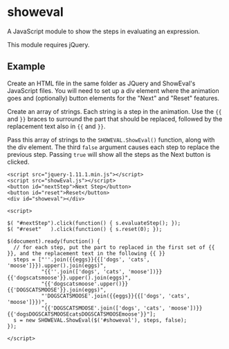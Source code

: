 showeval
========

A JavaScript module to show the steps in evaluating an expression.

This module requires jQuery.

Example
-------

Create an HTML file in the same folder as JQuery and ShowEval's JavaScript files. You will need to set up a div element where the animation goes and (optionally) button elements for the "Next" and "Reset" features.

Create an array of strings. Each string is a step in the animation. Use the `{{` and `}}` braces to surround the part that should be replaced, followed by the replacement text also in `{{` and `}}`.

Pass this array of strings to the `SHOWEVAL.ShowEval()` function, along with the div element. The third `false` argument causes each step to replace the previous step. Passing `true` will show all the steps as the Next button is clicked.

    <script src="jquery-1.11.1.min.js"></script>
    <script src="showEval.js"></script>
    <button id="nextStep">Next Step</button>
    <button id="reset">Reset</button>
    <div id="showeval"></div>

    <script>

    $( "#nextStep").click(function() { s.evaluateStep(); });
    $( "#reset"   ).click(function() { s.reset(0); });

    $(document).ready(function() {
      // for each step, put the part to replaced in the first set of {{ }}, and the replacement text in the following {{ }}
      steps = ["''.join({{eggs}}{{['dogs', 'cats', 'moose']}}).upper().join(eggs)",
               "{{''.join(['dogs', 'cats', 'moose'])}}{{'dogscatsmoose'}}.upper().join(eggs)",
               "{{'dogscatsmoose'.upper()}}{{'DOGSCATSMOOSE'}}.join(eggs)",
               "'DOGSCATSMOOSE'.join({{eggs}}{{['dogs', 'cats', 'moose']}})",
               "{{'DOGSCATSMOOSE'.join(['dogs', 'cats', 'moose'])}}{{'dogsDOGSCATSMOOSEcatsDOGSCATSMOOSEmoose'}}"];
      s = new SHOWEVAL.ShowEval($('#showeval'), steps, false);
    });

    </script>
